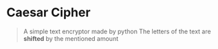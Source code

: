# Caesar Cipher
> A simple text encryptor made by python
The letters of the text are **shifted** by the mentioned amount
